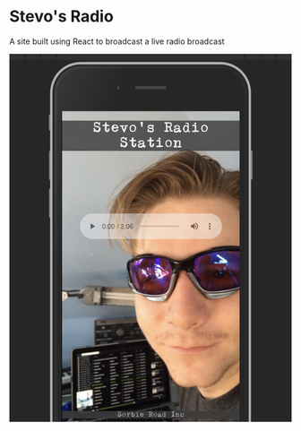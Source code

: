 # Stevo's Radio

A site built using React to broadcast a live radio broadcast

![](./public/assets/screenshot.png)